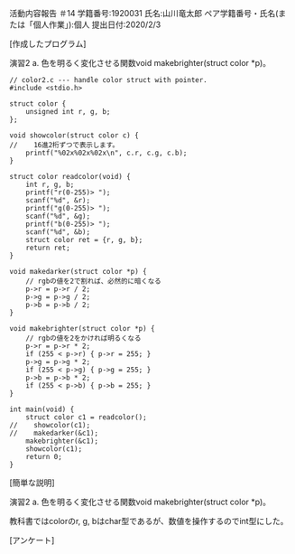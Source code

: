 活動内容報告 ＃14
学籍番号:1920031
氏名:山川竜太郎
ペア学籍番号・氏名(または「個人作業」):個人
提出日付:2020/2/3

[作成したプログラム]

演習2
a. 色を明るく変化させる関数void makebrighter(struct color *p)。

```
// color2.c --- handle color struct with pointer.
#include <stdio.h>

struct color {
    unsigned int r, g, b;
};

void showcolor(struct color c) {
//    16進2桁ずつで表示します。
    printf("%02x%02x%02x\n", c.r, c.g, c.b);
}

struct color readcolor(void) {
    int r, g, b;
    printf("r(0-255)> ");
    scanf("%d", &r);
    printf("g(0-255)> ");
    scanf("%d", &g);
    printf("b(0-255)> ");
    scanf("%d", &b);
    struct color ret = {r, g, b};
    return ret;
}

void makedarker(struct color *p) {
    // rgbの値を2で割れば、必然的に暗くなる
    p->r = p->r / 2;
    p->g = p->g / 2;
    p->b = p->b / 2;
}

void makebrighter(struct color *p) {
    // rgbの値を2をかければ明るくなる
    p->r = p->r * 2;
    if (255 < p->r) { p->r = 255; }
    p->g = p->g * 2;
    if (255 < p->g) { p->g = 255; }
    p->b = p->b * 2;
    if (255 < p->b) { p->b = 255; }
}

int main(void) {
    struct color c1 = readcolor();
//    showcolor(c1);
//    makedarker(&c1);
    makebrighter(&c1);
    showcolor(c1); 
    return 0;
}

```

[簡単な説明]

演習2
a. 色を明るく変化させる関数void makebrighter(struct color *p)。

教科書ではcolorのr, g, bはchar型であるが、数値を操作するのでint型にした。

[アンケート]
